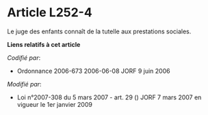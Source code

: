 # Article L252-4

Le juge des enfants connaît de la tutelle aux prestations sociales.

**Liens relatifs à cet article**

_Codifié par_:

  - Ordonnance 2006-673 2006-06-08 JORF 9 juin 2006

_Modifié par_:

  - Loi n°2007-308 du 5 mars 2007 - art. 29 () JORF 7 mars 2007 en vigueur le 1er janvier 2009
